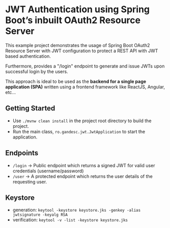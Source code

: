 # JWT Authentication using Spring Boot’s inbuilt OAuth2 Resource Server

This example project demonstrates the usage of Spring Boot OAuth2 Resource Server
with JWT configuration to protect a REST API with JWT based authentication.

Furthermore, provides a "/login" endpoint to generate and issue JWTs upon
successful login by the users.

This approach is ideal to be used as the 
**backend for a single page application (SPA)** written using a frontend framework like
ReactJS, Angular, etc...

## Getting Started

- Use `./mvnw clean install` in the project root directory to build the project. 
- Run the main class, `ro.gandesc.jwt.JwtApplication` to start the application.

## Endpoints

- `/login` -> Public endpoint which returns a signed JWT for valid user credentials (username/password)
- `/user` -> A protected endpoint which returns the user details of the 
requesting user.

## Keystore

- generation: `keytool -keystore keystore.jks -genkey -alias jwtsignature -keyalg RSA`
- verification: `keytool -v -list -keystore keystore.jks`